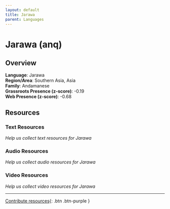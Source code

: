 ```yaml
---
layout: default
title: Jarawa
parent: Languages
---
```


# Jarawa (anq)

## Overview

**Language**: Jarawa  
**Region/Area**: Southern Asia, Asia  
**Family**: Andamanese  
**Grassroots Presence (z-score)**: -0.19  
**Web Presence (z-score)**: -0.68  

## Resources

### Text Resources
*Help us collect text resources for Jarawa*

### Audio Resources
*Help us collect audio resources for Jarawa*

### Video Resources
*Help us collect video resources for Jarawa*

---

[Contribute resources](https://forms.office.com/e/1SfLJx3u1r){: .btn .btn-purple }
